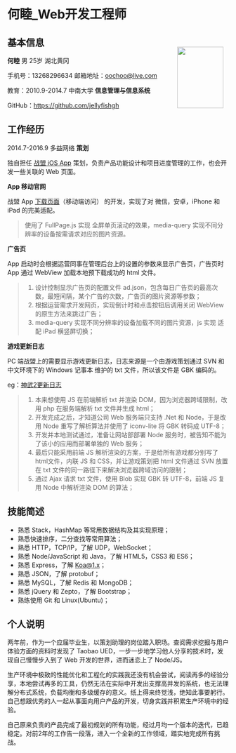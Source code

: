 # 何睦_Web开发工程师

## 基本信息

**何睦** 男 25岁 湖北黄冈

手机号：13268296634 邮箱地址：oochoo@live.com

教育：2010.9-2014.7 中南大学 **信息管理与信息系统**

GitHub：<https://github.com/jellyfishgh>

<img src='http://7xq0r0.com1.z0.glb.clouddn.com/me1.jpg' width='105' height='140' style='position:absolute;right:240px;top:185px;'/>

## 工作经历

2014.7-2016.9 多益网络 **策划**

独自担任 [战盟 iOS App](<https://itunes.apple.com/cn/app/zhan-meng-lian-jie-you-xi/id1015325531?mt=8>) 策划，负责产品功能设计和项目进度管理的工作，也会开发一些关联的 Web 页面。

**App 移动官网**

战盟 App [下载页面](<http://quan.duoyi.com/html/dp.html>)（移动端访问） 的开发，实现了对 微信，安卓，iPhone 和 iPad 的完美适配。

> 使用了 FullPage.js 实现 全屏单页滚动的效果，media-query 实现不同分辨率的设备按需请求对应的图片资源。

**广告页**

App 启动时会根据运营同事在管理后台上的设置的参数来显示广告页，广告页时 App 通过 WebView 加载本地预下载成功的 html 文件。

> 1. 设计控制显示广告页的配置文件 ad.json，包含每日广告页的最高次数，最短间隔，某个广告的次数，广告页的图片资源等参数；
> 1. 根据运营需求开发网页，实现倒计时和点击按钮后调用关闭 WebView 的原生方法来跳过广告；
> 1. media-query 实现不同分辨率的设备加载不同的图片资源，js 实现 适配 iPad 横竖屏切换；

**游戏更新日志**

PC 端战盟上的需要显示游戏更新日志，日志来源是一个由游戏策划通过 SVN 和 中文环境下的 Windows 记事本 维护的 txt 文件，所以该文件是 GBK 编码的。

eg：[神武2更新日志](<http://wzupdate.duoyi.com/sw_new.html>)

> 1. 本来想使用 JS 在前端解析 txt 并渲染 DOM，因为浏览器跨域限制，改用 php 在服务端解析 txt 文件并生成 html；
> 2. 开发完成之后，才知道公司 Web 服务端只支持 .Net 和 Node，于是改用 Node 重写了解析算法并使用了 iconv-lite 将 GBK 转码成 UTF-8；
> 3. 开发并本地测试通过，准备让网站部部署 Node 服务时，被告知不能为了该小的应用而部署单独的 Web 服务；
> 4. 最后只能采用前端 JS 解析渲染的方案，于是给所有游戏都分别写了 html文件，内联 JS 和 CSS，并让游戏策划把 html 文件通过 SVN 放置在 txt 文件的同一路径下来解决浏览器跨域访问的限制；
> 5. 通过 Ajax 请求 txt 文件，使用 Blob 实现 GBK 转 UTF-8，前端 JS 复用 Node 中解析渲染 DOM 的算法；

## 技能简述

- 熟悉 Stack，HashMap 等常用数据结构及其实现原理；
- 熟悉快速排序，二分查找等常用算法；
- 熟悉 HTTP，TCP/IP，了解 UDP，WebSocket；
- 熟悉 Node/JavaScript 和 Java，了解 HTML5，CSS3 和 ES6；
- 熟悉 Express，了解 Koa@1.x；
- 熟悉 JSON，了解 protobuf；
- 熟悉 MySQL，了解 Redis 和 MongoDB；
- 熟悉 jQuery 和 Zepto，了解 Bootstrap；
- 熟练使用 Git 和 Linux(Ubuntu)；

## 个人说明

两年前，作为一个应届毕业生，以策划助理的岗位踏入职场。查阅需求挖掘与用户体验方面的资料时发现了 Taobao UED，一步一步地学习他人分享的技术时，发现自己慢慢步入到了 Web 开发的世界，进而迷恋上了 Node/JS。

生产环境中极致的性能优化和工程化的实践我还没有机会尝试，阅读再多的经验分享，本地尝试再多的工具，仍然无法在实际中开发出支撑高并发的系统，也无法理解分布式系统，负载均衡和多级缓存的意义。纸上得来终觉浅，绝知此事要躬行。自己想跟优秀的人一起从事面向用户产品的开发，切身实践并积累生产环境中的经验。

自己原来负责的产品完成了最初规划的所有功能，经过月均一个版本的迭代，已趋稳定。对前2年的工作告一段落，进入一个全新的工作领域，踏实地完成所有挑战。
